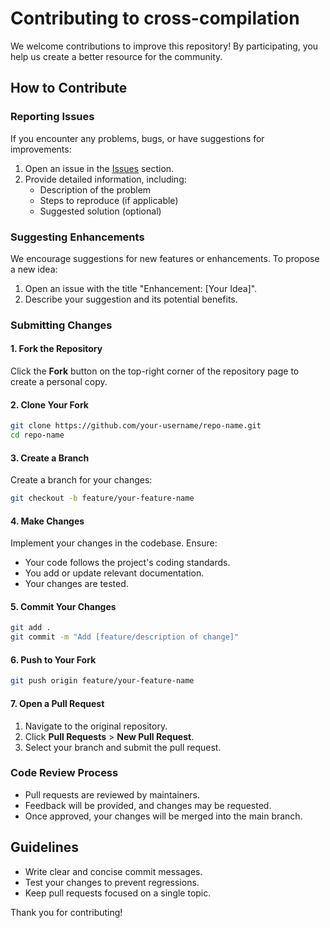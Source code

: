 # Contributing to cross-compilation

We welcome contributions to improve this repository! By participating, you help us create a better resource for the community.

## How to Contribute

### Reporting Issues

If you encounter any problems, bugs, or have suggestions for improvements:

1. Open an issue in the [Issues](https://github.com/bhupendra592/cross-compilation/issues) section.
2. Provide detailed information, including:
   - Description of the problem
   - Steps to reproduce (if applicable)
   - Suggested solution (optional)

### Suggesting Enhancements

We encourage suggestions for new features or enhancements. To propose a new idea:

1. Open an issue with the title "Enhancement: [Your Idea]".
2. Describe your suggestion and its potential benefits.

### Submitting Changes

#### 1. Fork the Repository

Click the **Fork** button on the top-right corner of the repository page to create a personal copy.

#### 2. Clone Your Fork

```bash
git clone https://github.com/your-username/repo-name.git
cd repo-name
```

#### 3. Create a Branch

Create a branch for your changes:

```bash
git checkout -b feature/your-feature-name
```

#### 4. Make Changes

Implement your changes in the codebase. Ensure:

- Your code follows the project's coding standards.
- You add or update relevant documentation.
- Your changes are tested.

#### 5. Commit Your Changes

```bash
git add .
git commit -m "Add [feature/description of change]"
```

#### 6. Push to Your Fork

```bash
git push origin feature/your-feature-name
```

#### 7. Open a Pull Request

1. Navigate to the original repository.
2. Click **Pull Requests** > **New Pull Request**.
3. Select your branch and submit the pull request.

### Code Review Process

- Pull requests are reviewed by maintainers.
- Feedback will be provided, and changes may be requested.
- Once approved, your changes will be merged into the main branch.

## Guidelines

- Write clear and concise commit messages.
- Test your changes to prevent regressions.
- Keep pull requests focused on a single topic.

Thank you for contributing!

